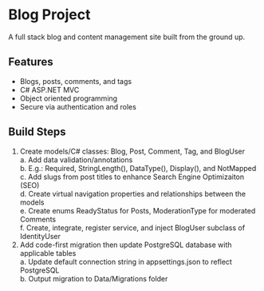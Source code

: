 # Blog Project
 A full stack blog and content management site built from the ground up.

 ## Features
 - Blogs, posts, comments, and tags
 - C# ASP.NET MVC
 - Object oriented programming
 - Secure via authentication and roles

 ## Build Steps
 1) Create models/C# classes: Blog, Post, Comment, Tag, and BlogUser  
     a. Add data validation/annotations  
     b. E.g.: Required, StringLength(), DataType(), Display(), and NotMapped  
     c. Add slugs from post titles to enhance Search Engine Optimizaiton (SEO)  
     d. Create virtual navigation properties and relationships between the models  
     e. Create enums ReadyStatus for Posts, ModerationType for moderated Comments  
     f. Create, integrate, register service, and inject BlogUser subclass of IdentityUser  
 2) Add code-first migration then update PostgreSQL database with applicable tables  
     a. Update default connection string in appsettings.json to reflect PostgreSQL  
     b. Output migration to Data/Migrations folder  
